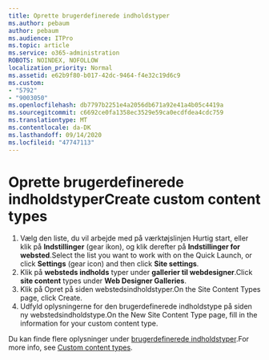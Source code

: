 ```yaml
---
title: Oprette brugerdefinerede indholdstyper
ms.author: pebaum
author: pebaum
ms.audience: ITPro
ms.topic: article
ms.service: o365-administration
ROBOTS: NOINDEX, NOFOLLOW
localization_priority: Normal
ms.assetid: e62b9f80-b017-42dc-9464-f4e32c19d6c9
ms.custom:
- "5792"
- "9003050"
ms.openlocfilehash: db7797b2251e4a2056db671a92e41a4b05c4419a
ms.sourcegitcommit: c6692ce0fa1358ec3529e59ca0ecdfdea4cdc759
ms.translationtype: MT
ms.contentlocale: da-DK
ms.lasthandoff: 09/14/2020
ms.locfileid: "47747113"
---
```

# <a name="create-custom-content-types"></a><span data-ttu-id="2bf61-102">Oprette brugerdefinerede indholdstyper</span><span class="sxs-lookup"><span data-stu-id="2bf61-102">Create custom content types</span></span>

1. <span data-ttu-id="2bf61-103">Vælg den liste, du vil arbejde med på værktøjslinjen Hurtig start, eller klik på **Indstillinger**  (gear ikon), og klik derefter på  **Indstillinger for websted**.</span><span class="sxs-lookup"><span data-stu-id="2bf61-103">Select the list you want to work with on the Quick Launch, or click **Settings**  (gear icon) and then click  **Site settings**.</span></span>
2. <span data-ttu-id="2bf61-104">Klik på **websteds indholds**  typer under  **gallerier til webdesigner**.</span><span class="sxs-lookup"><span data-stu-id="2bf61-104">Click **site content**  types under  **Web Designer Galleries**.</span></span>
3. <span data-ttu-id="2bf61-105">Klik på Opret på siden webstedsindholdstyper.</span><span class="sxs-lookup"><span data-stu-id="2bf61-105">On the Site Content Types page, click Create.</span></span>
4. <span data-ttu-id="2bf61-106">Udfyld oplysningerne for den brugerdefinerede indholdstype på siden ny webstedsindholdstype.</span><span class="sxs-lookup"><span data-stu-id="2bf61-106">On the New Site Content Type page, fill in the information for your custom content type.</span></span>

<span data-ttu-id="2bf61-107">Du kan finde flere oplysninger under  [brugerdefinerede indholdstyper](https://support.microsoft.com/office/e1277a2e-a1e8-4473-9126-91a0647766e5#__toc323548991).</span><span class="sxs-lookup"><span data-stu-id="2bf61-107">For more info, see  [Custom content types](https://support.microsoft.com/office/e1277a2e-a1e8-4473-9126-91a0647766e5#__toc323548991).</span></span>